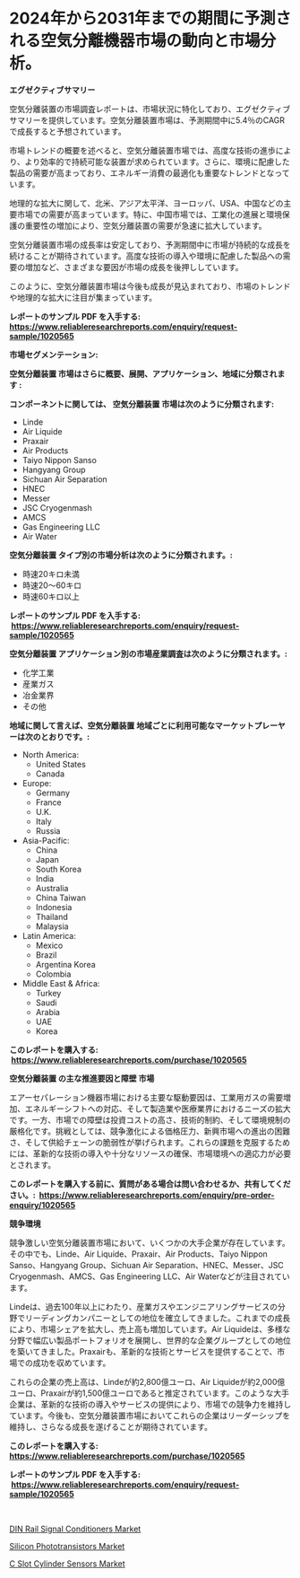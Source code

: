 <p><h1>2024年から2031年までの期間に予測される空気分離機器市場の動向と市場分析。</h1></p><p><strong>エグゼクティブサマリー</strong></p>
<p><p>空気分離装置の市場調査レポートは、市場状況に特化しており、エグゼクティブサマリーを提供しています。空気分離装置市場は、予測期間中に5.4％のCAGRで成長すると予想されています。</p><p>市場トレンドの概要を述べると、空気分離装置市場では、高度な技術の進歩により、より効率的で持続可能な装置が求められています。さらに、環境に配慮した製品の需要が高まっており、エネルギー消費の最適化も重要なトレンドとなっています。</p><p>地理的な拡大に関して、北米、アジア太平洋、ヨーロッパ、USA、中国などの主要市場での需要が高まっています。特に、中国市場では、工業化の進展と環境保護の重要性の増加により、空気分離装置の需要が急速に拡大しています。</p><p>空気分離装置市場の成長率は安定しており、予測期間中に市場が持続的な成長を続けることが期待されています。高度な技術の導入や環境に配慮した製品への需要の増加など、さまざまな要因が市場の成長を後押ししています。</p><p>このように、空気分離装置市場は今後も成長が見込まれており、市場のトレンドや地理的な拡大に注目が集まっています。</p></p>
<p><strong>レポートのサンプル PDF を入手する: <a href="https://www.reliableresearchreports.com/enquiry/request-sample/1020565">https://www.reliableresearchreports.com/enquiry/request-sample/1020565</a></strong></p>
<p><strong>市場セグメンテーション:</strong></p>
<p><strong> 空気分離装置 市場はさらに概要、展開、アプリケーション、地域に分類されます :</strong></p>
<p><strong>コンポーネントに関しては、 空気分離装置 市場は次のように分類されます: &nbsp;</strong></p>
<p><ul><li>Linde</li><li>Air Liquide</li><li>Praxair</li><li>Air Products</li><li>Taiyo Nippon Sanso</li><li>Hangyang Group</li><li>Sichuan Air Separation</li><li>HNEC</li><li>Messer</li><li>JSC Cryogenmash</li><li>AMCS</li><li>Gas Engineering LLC</li><li>Air Water</li></ul></p>
<p><strong> 空気分離装置 タイプ別の市場分析は次のように分類されます。:</strong></p>
<p><ul><li>時速20キロ未満</li><li>時速20〜60キロ</li><li>時速60キロ以上</li></ul></p>
<p><strong>レポートのサンプル PDF を入手する: &nbsp;<a href="https://www.reliableresearchreports.com/enquiry/request-sample/1020565">https://www.reliableresearchreports.com/enquiry/request-sample/1020565</a></strong></p>
<p><strong> 空気分離装置 アプリケーション別の市場産業調査は次のように分類されます。:</strong></p>
<p><ul><li>化学工業</li><li>産業ガス</li><li>冶金業界</li><li>その他</li></ul></p>
<p><strong>地域に関して言えば、空気分離装置 地域ごとに利用可能なマーケットプレーヤーは次のとおりです。:</strong></p>
<p><ul>
    <li>
        North America:
        <ul>
            <li>United States</li>
            <li>Canada</li>
        </ul>
    </li>
    <li>
        Europe:
        <ul>
            <li>Germany</li>
            <li>France</li>
            <li>U.K.</li>
            <li>Italy</li>
            <li>Russia</li>
        </ul>
    </li>
    <li>
        Asia-Pacific:
        <ul>
            <li>China</li>
            <li>Japan</li>
            <li>South Korea</li>
            <li>India</li>
            <li>Australia</li>
            <li>China Taiwan</li>
            <li>Indonesia</li>
            <li>Thailand</li>
            <li>Malaysia</li>
        </ul>
    </li>
    <li>
        Latin America:
        <ul>
            <li>Mexico</li>
            <li>Brazil</li>
            <li>Argentina Korea</li>
            <li>Colombia</li>
        </ul>
    </li>
    <li>
        Middle East & Africa:
        <ul>
            <li>Turkey</li>
            <li>Saudi</li>
            <li>Arabia</li>
            <li>UAE</li>
            <li>Korea</li>
        </ul>
    </li>
    </ul></p>
<p><strong>このレポートを購入する: &nbsp;<a href="https://www.reliableresearchreports.com/purchase/1020565">https://www.reliableresearchreports.com/purchase/1020565</a></strong></p>
<p><strong>空気分離装置 の主な推進要因と障壁 市場</strong></p>
<p><p>エアーセパレーション機器市場における主要な駆動要因は、工業用ガスの需要増加、エネルギーシフトへの対応、そして製造業や医療業界におけるニーズの拡大です。一方、市場での障壁は投資コストの高さ、技術的制約、そして環境規制の厳格化です。挑戦としては、競争激化による価格圧力、新興市場への進出の困難さ、そして供給チェーンの脆弱性が挙げられます。これらの課題を克服するためには、革新的な技術の導入や十分なリソースの確保、市場環境への適応力が必要とされます。</p></p>
<p><strong>このレポートを購入する前に、質問がある場合は問い合わせるか、共有してください。:&nbsp; <a href="https://www.reliableresearchreports.com/enquiry/pre-order-enquiry/1020565">https://www.reliableresearchreports.com/enquiry/pre-order-enquiry/1020565</a></strong></p>
<p><strong>競争環境</strong></p>
<p><p>競争激しい空気分離装置市場において、いくつかの大手企業が存在しています。その中でも、Linde、Air Liquide、Praxair、Air Products、Taiyo Nippon Sanso、Hangyang Group、Sichuan Air Separation、HNEC、Messer、JSC Cryogenmash、AMCS、Gas Engineering LLC、Air Waterなどが注目されています。</p><p>Lindeは、過去100年以上にわたり、産業ガスやエンジニアリングサービスの分野でリーディングカンパニーとしての地位を確立してきました。これまでの成長により、市場シェアを拡大し、売上高も増加しています。Air Liquideは、多様な分野で幅広い製品ポートフォリオを展開し、世界的な企業グループとしての地位を築いてきました。Praxairも、革新的な技術とサービスを提供することで、市場での成功を収めています。</p><p>これらの企業の売上高は、Lindeが約2,800億ユーロ、Air Liquideが約2,000億ユーロ、Praxairが約1,500億ユーロであると推定されています。このような大手企業は、革新的な技術の導入やサービスの提供により、市場での競争力を維持しています。今後も、空気分離装置市場においてこれらの企業はリーダーシップを維持し、さらなる成長を遂げることが期待されています。</p></p>
<p><strong>このレポートを購入する: &nbsp; <a href="https://www.reliableresearchreports.com/purchase/1020565">https://www.reliableresearchreports.com/purchase/1020565</a></strong></p>
<p><strong>レポートのサンプル PDF を入手する: &nbsp;<a href="https://www.reliableresearchreports.com/enquiry/request-sample/1020565">https://www.reliableresearchreports.com/enquiry/request-sample/1020565</a></strong><strong></strong></p>
<p>&nbsp;</p>
<p><p><a href="https://github.com/kosella/Market-Research-Report-List-2/blob/main/din-rail-signal-conditioners-market.md">DIN Rail Signal Conditioners Market</a></p><p><a href="https://github.com/kufem1/Market-Research-Report-List-2/blob/main/silicon-phototransistors-market.md">Silicon Phototransistors Market</a></p><p><a href="https://github.com/nathandecarvalho/Market-Research-Report-List-2/blob/main/c-slot-cylinder-sensors-market.md">C Slot Cylinder Sensors Market</a></p></p>